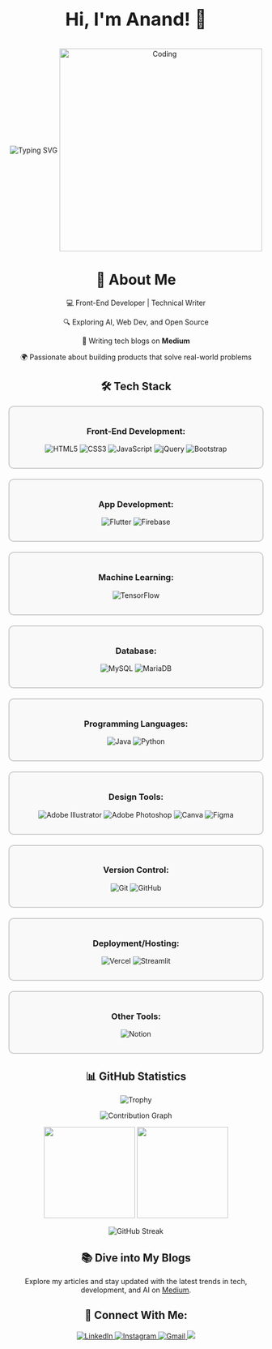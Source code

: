 <div align="center">
  <p style="font-size: 36px; font-weight: bold;">Hi, I'm Anand! 👋</p>
  <img align="center" src="https://readme-typing-svg.herokuapp.com?font=Fira+Code&weight=500&size=30&pause=1000&color=1E90FF&center=true&vCenter=true&width=600&lines=Front-End+Developer;Tech+%26+Finance+Enthusiast" alt="Typing SVG" />
  <img align="center" alt="Coding" width="400" src="https://user-images.githubusercontent.com/74038190/229223263-cf2e4b07-2615-4f87-9c38-e37600f8381a.gif">

  <h1>🚀 About Me</h1>
  <p>💻 Front-End Developer | Technical Writer</p>
  <p>🔍 Exploring AI, Web Dev, and Open Source</p>
  <p>📖 Writing tech blogs on <strong>Medium</strong></p>
  <p>🌍 Passionate about building products that solve real-world problems</p>

  <h2>🛠️ Tech Stack</h2>

  <div style="border: 2px solid #ccc; border-radius: 10px; padding: 15px; margin-bottom: 20px; background-color: #f9f9f9;">
    <h3>Front-End Development:</h3>
    <p>
      <img src="https://img.shields.io/badge/html5-%23E34F26.svg?style=for-the-badge&logo=html5&logoColor=white" alt="HTML5"/>
      <img src="https://img.shields.io/badge/css3-%231572B6.svg?style=for-the-badge&logo=css3&logoColor=white" alt="CSS3"/>
      <img src="https://img.shields.io/badge/javascript-%23323330.svg?style=for-the-badge&logo=javascript&logoColor=%23F7DF1E" alt="JavaScript"/>
      <img src="https://img.shields.io/badge/jquery-%230769AD.svg?style=for-the-badge&logo=jquery&logoColor=white" alt="jQuery"/>
      <img src="https://img.shields.io/badge/bootstrap-%238511FA.svg?style=for-the-badge&logo=bootstrap&logoColor=white" alt="Bootstrap"/>
    </p>
  </div>

  <div style="border: 2px solid #ccc; border-radius: 10px; padding: 15px; margin-bottom: 20px; background-color: #f9f9f9;">
    <h3>App Development:</h3>
    <p>
      <img src="https://img.shields.io/badge/Flutter-%2302569B.svg?style=for-the-badge&logo=Flutter&logoColor=white" alt="Flutter"/>
      <img src="https://img.shields.io/badge/firebase-a08021?style=for-the-badge&logo=firebase&logoColor=ffcd34" alt="Firebase"/>
    </p>
  </div>

  <div style="border: 2px solid #ccc; border-radius: 10px; padding: 15px; margin-bottom: 20px; background-color: #f9f9f9;">
    <h3>Machine Learning:</h3>
    <p>
      <img src="https://img.shields.io/badge/TensorFlow-%23FF6F00.svg?style=for-the-badge&logo=TensorFlow&logoColor=white" alt="TensorFlow"/>
    </p>
  </div>

  <div style="border: 2px solid #ccc; border-radius: 10px; padding: 15px; margin-bottom: 20px; background-color: #f9f9f9;">
    <h3>Database:</h3>
    <p>
      <img src="https://img.shields.io/badge/mysql-4479A1.svg?style=for-the-badge&logo=mysql&logoColor=white" alt="MySQL"/>
      <img src="https://img.shields.io/badge/MariaDB-003545?style=for-the-badge&logo=mariadb&logoColor=white" alt="MariaDB"/>
    </p>
  </div>

  <div style="border: 2px solid #ccc; border-radius: 10px; padding: 15px; margin-bottom: 20px; background-color: #f9f9f9;">
    <h3>Programming Languages:</h3>
    <p>
      <img src="https://img.shields.io/badge/java-%23ED8B00.svg?style=for-the-badge&logo=openjdk&logoColor=white" alt="Java"/>
      <img src="https://img.shields.io/badge/python-3670A0?style=for-the-badge&logo=python&logoColor=ffdd54" alt="Python"/>
    </p>
  </div>

  <div style="border: 2px solid #ccc; border-radius: 10px; padding: 15px; margin-bottom: 20px; background-color: #f9f9f9;">
    <h3>Design Tools:</h3>
    <p>
      <img src="https://img.shields.io/badge/adobe%20illustrator-%23FF9A00.svg?style=for-the-badge&logo=adobe%20illustrator&logoColor=white" alt="Adobe Illustrator"/>
      <img src="https://img.shields.io/badge/adobe%20photoshop-%2331A8FF.svg?style=for-the-badge&logo=adobe%20photoshop&logoColor=white" alt="Adobe Photoshop"/>
      <img src="https://img.shields.io/badge/Canva-%2300C4CC.svg?style=for-the-badge&logo=Canva&logoColor=white" alt="Canva"/>
      <img src="https://img.shields.io/badge/figma-%23F24E1E.svg?style=for-the-badge&logo=figma&logoColor=white" alt="Figma"/>
    </p>
  </div>

  <div style="border: 2px solid #ccc; border-radius: 10px; padding: 15px; margin-bottom: 20px; background-color: #f9f9f9;">
    <h3>Version Control:</h3>
    <p>
      <img src="https://img.shields.io/badge/git-%23F05033.svg?style=for-the-badge&logo=git&logoColor=white" alt="Git"/>
      <img src="https://img.shields.io/badge/github-%23121011.svg?style=for-the-badge&logo=github&logoColor=white" alt="GitHub"/>
    </p>
  </div>

  <div style="border: 2px solid #ccc; border-radius: 10px; padding: 15px; margin-bottom: 20px; background-color: #f9f9f9;">
    <h3>Deployment/Hosting:</h3>
    <p>
      <img src="https://img.shields.io/badge/vercel-%23000000.svg?style=for-the-badge&logo=vercel&logoColor=white" alt="Vercel"/>
      <img src="https://img.shields.io/badge/Streamlit-%23FF4B6A.svg?style=for-the-badge&logo=Streamlit&logoColor=white" alt="Streamlit"/>
    </p>
  </div>

  <div style="border: 2px solid #ccc; border-radius: 10px; padding: 15px; margin-bottom: 20px; background-color: #f9f9f9;">
    <h3>Other Tools:</h3>
    <p>
      <img src="https://img.shields.io/badge/Notion-%23000000.svg?style=for-the-badge&logo=notion&logoColor=white" alt="Notion"/>
    </p>
  </div>

  <h2>📊 GitHub Statistics</h2>
  <p align="center">
    <img src="https://github-profile-trophy.vercel.app/?username=anandsundaramoorthysa&theme=darkhub&no-frame=true&row=1&&margin-w=30&no-bg=true" alt="Trophy" />
  </p>

  <p align="center">
    <img src="https://github-readme-activity-graph.vercel.app/graph?username=anandsundaramoorthysa&theme=blue-dark&hide_border=true" alt="Contribution Graph" />
  </p>

  <div align="center">
    <img height="180em" src="https://github-readme-stats.vercel.app/api?username=anandsundaramoorthysa&show_icons=true&theme=midnight-purple&include_all_commits=true&count_private=true"/>
    <img height="180em" src="https://github-readme-stats.vercel.app/api/top-langs/?username=anandsundaramoorthysa&layout=compact&langs_count=8&theme=midnight-purple"/>
  </div>

  <p align="center">
    <img src="https://github-readme-streak-stats.herokuapp.com/?user=anandsundaramoorthysa&theme=midnight-purple" alt="GitHub Streak"/>
  </p>
  
  <h2>📚 Dive into My Blogs</h2>
  <p>Explore my articles and stay updated with the latest trends in tech, development, and AI on <a href="https://medium.com/@anandsundaramoorthysa" target="_blank">Medium</a>.</p>

  <h2>🤝 Connect With Me:</h2>
  <p align="center">
    <a href="https://www.linkedin.com/in/anandsundaramoorthysa/">
      <img src="https://img.shields.io/badge/LinkedIn-0077B5?style=for-the-badge&logo=linkedin&logoColor=white" alt="LinkedIn"/>
    </a>
    <a href="https://www.instagram.com/ehspodcast_/">
      <img src="https://img.shields.io/badge/Instagram-%23E4405F?style=for-the-badge&logo=instagram&logoColor=white" alt="Instagram"/>
    </a>
    <a href="mailto:anandsundaramoorthysa@gmail.com">
      <img src="https://img.shields.io/badge/Gmail-%23D14836?style=for-the-badge&logo=gmail&logoColor=white" alt="Gmail"/>
    </a>
    <a href="https://medium.com/@anandsundaramoorthysa">
      <img src="https://img.shields.io/badge/Medium-12100E?style=for-the-badge&logo=medium&logoColor=white" />
    </a>
  </p>
</div>
